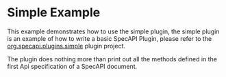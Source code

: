 Simple Example
==============
This example demonstrates how to use the simple plugin, the simple 
plugin is an example of how to write a basic SpecAPI Plugin, please refer to
the [org.specapi.plugins.simple](../../plugins/org.specapi.plugins.simple) plugin
project.

The plugin does nothing more than print out all the methods defined in the first
Api specification of a SpecAPI document.